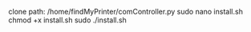 clone path: /home/findMyPrinter/comController.py
sudo nano install.sh
chmod +x install.sh
sudo ./install.sh

